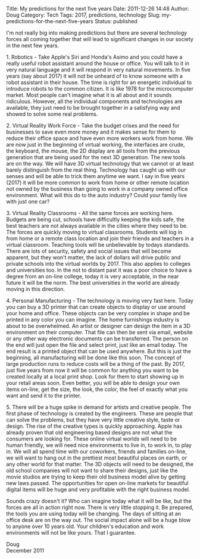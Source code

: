 Title: My predictions for the next five years
Date: 2011-12-26 14:48
Author: Doug
Category: Tech
Tags: 2017, predictions, technology
Slug: my-predictions-for-the-next-five-years
Status: published

I'm not really big into making predictions but there are several technology forces all coming together that will lead to significant changes in our society in the next few years.

1\. Robotics - Take Apple's Siri and Honda's Asimo and you could have a really useful robot assistant around the house or office. You will talk to it in very natural language and it will respond in very natural movements. In five years (say about 2017) it will not be unheard of to know someone with a robot assistant in their house. The time is right for an energetic individual to introduce robots to the common citizen. It is like 1978 for the microcomputer market. Most people can't imagine what it is all about and it sounds ridiculous. However, all the individual components and technologies are available, they just need to be brought together in a satisfying way and showed to solve some real problems.

2\. Virtual Reality Work Force - Take the budget crises and the need for businesses to save even more money and it makes sense for them to reduce their office space and have even more workers work from home. We are now just in the beginning of virtual working, the interfaces are crude, the keyboard, the mouse, the 2D display are all tools from the previous generation that are being used for the next 3D generation. The new tools are on the way. We will have 3D virtual technology that we cannot or at least barely distinguish from the real thing. Technology has caught up with our senses and will be able to trick them anytime we want. I say in five years (2017) it will be more common to work from home or other remote location not owned by the business than going to work in a company owned office environment. What will this do to the auto industry? Could your family live with just one car?

3\. Virtual Reality Classrooms - All the same forces are working here. Budgets are being cut, schools have difficultly keeping the kids safe, the best teachers are not always available in the cities where they need to be. The forces are quickly moving to virtual classrooms. Students will log in from home or a remote class location and join their friends and teachers in a virtual classroom. Teaching tools will be unbelievable by todays standards. There are lots of security, safety and social issues that will become apparent, but they won't matter, the lack of dollars will drive public and private schools into the virtual worlds by 2017. This also applies to colleges and universities too. In the not to distant past it was a poor choice to have a degree from an on-line college, today it is very acceptable, in the near future it will be the norm. The best universities in the world are already moving in this direction.

4\. Personal Manufacturing - The technology is moving very fast here. Today you can buy a 3D printer that can create objects to display or use around your home and office. These objects can be very complex in shape and be printed in any color you can imagine. The home furnishings industry is about to be overwhelmed. An artist or designer can design the item in a 3D environment on their computer. That file can then be sent via email, website or any other way electronic documents can be transferred. The person on the end will just open the file and select print, just like an email today. The end result is a printed object that can be used anywhere. But this is just the beginning, all manufacturing will be done like this soon. The concept of large production runs to reduce costs will be a thing of the past. By 2017, just five years from now it will be common for anything you want to be created locally at a local print shop. Look for them to start showing up in your retail areas soon. Even better, you will be able to design your own items on-line, get the size, the look, the color, the feel of exactly what you want and send it to the printer.

5\. There will be a huge spike in demand for artists and creative people. The first phase of technology is created by the engineers. These are people that can solve the problems, but they have very little creative style, taste or design. The rise of the creative types is quickly approaching. Apple has already proven that old engineering based designs are not what the consumers are looking for. These online virtual worlds will need to be human friendly, we will need nice environments to live in, to work in, to play in. We will all spend time with our coworkers, friends and families on-line, we will want to hang out in the prettiest most beautiful places on earth, or any other world for that matter. The 3D objects will need to be designed, the old school companies will not want to share their designs, just like the movie studios are trying to keep their old business model alive by getting new laws passed. The opportunities for open on-line markets for beautiful digital items will be huge and very profitable with the right business model.

Sounds crazy doesn't it? Who can imagine today what it will be like, but the forces are all in action right now. There is very little stopping it. Be prepared, the tools you are using today will be changing. The days of sitting at an office desk are on the way out. The social impact alone will be a huge blow to anyone over 10 years old. Your children's education and work environments will not be like yours. That I guarantee.

Doug  
December 2011

